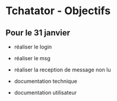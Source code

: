 # Tchatator - Objectifs

## Pour le 31 janvier

- réaliser le login
- réaliser le msg
- réaliser la reception de message non lu

- documentation technique
- documentation utilisateur